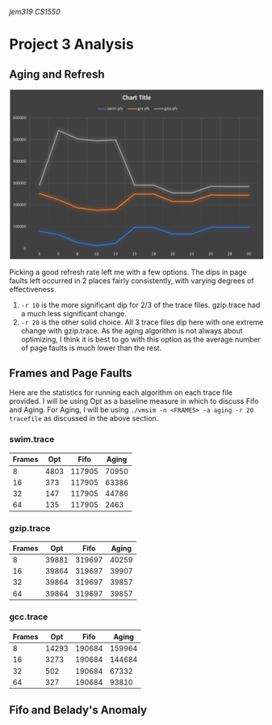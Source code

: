 *jem319*
*CS1550*
# Project 3 Analysis

## Aging and Refresh
![Graphing Page Faults by Refresh Rate](RefreshByPageFaults.png)

Picking a good refresh rate left me with a few options. The dips in page faults
left occurred in 2 places fairly consistently, with varying degrees of effectiveness.

1. `-r 10` is the more significant dip for 2/3 of the trace files. gzip.trace had a much less
significant change.
1. `-r 20` is the other solid choice. All 3 trace files dip here with one extreme change
with gzip.trace. As the aging algorithm is not always about optimizing, I think it is best
to go with this option as the average number of page faults is much lower than the rest.

## Frames and Page Faults

Here are the statistics for running each algorithm on each trace file provided.
I will be using Opt as a baseline measure in which to discuss Fifo and Aging.
For Aging, I will be using `./vmsim -n <FRAMES> -a aging -r 20 tracefile` as discussed in the above section.

### swim.trace

|    Frames    |     Opt     |     Fifo      |     Aging     |
|------------- |------------ | ------------- | ------------- |
|8|4803|117905|70950|
|16|373|117905|63386|
|32|147|117905|44786|
|64|135|117905|2463|

### gzip.trace

|    Frames    |     Opt     |     Fifo      |     Aging     |
|------------- |------------ | ------------- | ------------- |
|8|39881|319697|40259|
|16|39864|319697|39907|
|32|39864|319697|39857|
|64|39864|319697|39857|

### gcc.trace

|    Frames    |     Opt     |     Fifo      |     Aging     |
|------------- |------------ | ------------- | ------------- |
|8|14293|190684|159964|
|16|3273|190684|144684|
|32|502|190684|67332|
|64|327|190684|93810|

## Fifo and Belady's Anomaly
